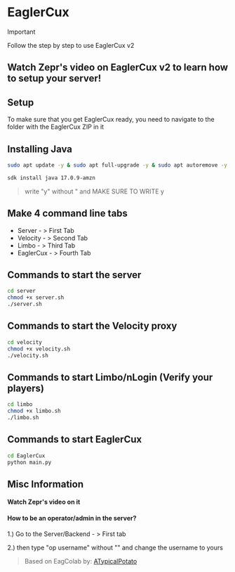 # EaglerCux
> [!IMPORTANT]
> Follow the step by step to use EaglerCux v2

## Watch Zepr's video on EaglerCux v2 to learn how to setup your server!

## Setup
To make sure that you get EaglerCux ready, you need to navigate to the folder with the EaglerCux ZIP in it

## Installing Java
```bash
sudo apt update -y & sudo apt full-upgrade -y & sudo apt autoremove -y & sudo apt auto-clean -y
```
```bash
sdk install java 17.0.9-amzn
```
> write "y" without " and MAKE SURE TO WRITE y

## Make 4 command line tabs
* Server - > First Tab
* Velocity - > Second Tab
* Limbo - > Third Tab
* EaglerCux - > Fourth Tab

## Commands to start the server
```bash
cd server
chmod +x server.sh
./server.sh
```
## Commands to start the Velocity proxy
```bash
cd velocity
chmod +x velocity.sh
./velocity.sh
```
## Commands to start Limbo/nLogin (Verify your players)
```bash
cd limbo
chmod +x limbo.sh
./limbo.sh
```
## Commands to start EaglerCux
```bash
cd EaglerCux
python main.py
```

## Misc Information

#### Watch Zepr's video on it

#### How to be an operator/admin in the server?

1.) Go to the Server/Backend - > First tab

2.) then type "op username" without "" and change the username to yours

> Based on EagColab by: [ATypicalPotato]([https://www.youtube.com/@ismaeltechI](https://www.youtube.com/@ATypicalPotato))

